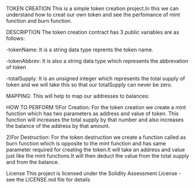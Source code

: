 TOKEN CREATION
This is a simple token creation project.In this we can understand how to creat our own token and see the perfomance of mint function and burn function.

DESCRIPTION
The token creation contract has 3 public variables are as follows:

-tokenName: It is a string data type reprents the token name.

-tokenAbbrev: It is also a string data type which represents the abbrevation of token

-totalSupply: It is  an unsigned integer which represents the total supply of token and we will take this so that our totalSupply can never be zero.

MAPPING: 
This will help to map our addresses to balances:


HOW TO PERFORM
1)For Creation: For the token creation we create a mint function which has two parameters as address and value of token.
 This function will increases the total supply by that number and also increases the balance of the address by that amount.

2)For Destruction:
For the token destruction we create a function called as burn function which is opposite to the mint function and has same parameter required for  creating the token.It will take an address and value just like the mint functions.It will then deduct the value from the total supply and from the balance.

License
This project is licensed under the Solidity Assessment License - see the LICENSE.md file for details

